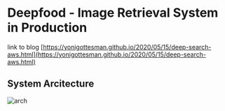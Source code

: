 # Deepfood - Image Retrieval System in Production
link to blog [https://yonigottesman.github.io/2020/05/15/deep-search-aws.html](https://yonigottesman.github.io/2020/05/15/deep-search-aws.html)

System Arcitecture
--
![arch](https://github.com/yonigottesman/deepfood/images/image_search_arch.png)